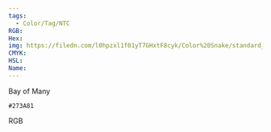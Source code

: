 ```yaml
---
tags:
  - Color/Tag/NTC
RGB:
Hex:
img: https://filedn.com/l0hpzxl1f01yT7GHxtF8cyk/Color%20Snake/standard_csv_to_svg/273A81.svg
CMYK:
HSL:
Name:
---
```

Bay of Many
```palette
#273A81
```
RGB
